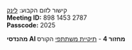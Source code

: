 
קישור לזום הקבוע: <a href="https://huji.zoom.us/j/89814532787#success" target="_blank" rel="noopener noreferrer">לינק</a> <br />
**Meeting ID:** 898 1453 2787<br />
**Passcode:** 2025<br />


**מהנדסי AI מחזור 4** - <a href="https://drive.google.com/drive/folders/1KKcH5vRt-giHV45kZR0opSdn2ql83hM5" target="_blank" rel="noopener noreferrer">תיקיית משתתפי</a> הקורס
